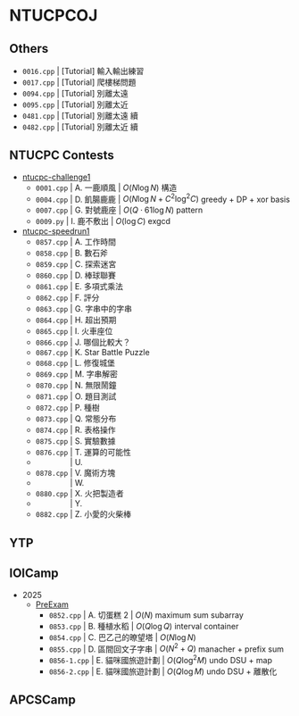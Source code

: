 # NTUCPCOJ

## Others

- `0016.cpp` | [Tutorial] 輸入輸出練習
- `0017.cpp` | [Tutorial] 爬樓梯問題
- `0094.cpp` | [Tutorial] 別離太遠
- `0095.cpp` | [Tutorial] 別離太近
- `0481.cpp` | [Tutorial] 別離太遠 續
- `0482.cpp` | [Tutorial] 別離太近 續

## NTUCPC Contests

- [ntucpc-challenge1](https://oj.ntucpc.org/contests/15)
    - `0001.cpp` | A. 一鹿順風 | $O(N \log N)$ 構造
    - `0004.cpp` | D. 飢腸鹿鹿 | $O(N \log N + C^2 \log^2 C)$ greedy + DP + xor basis
    - `0007.cpp` | G. 對號鹿座 | $O(Q \cdot 61 \log N)$ pattern
    - `0009.py` | I. 鹿不敷出 | $O(\log C)$ exgcd
- [ntucpc-speedrun1](https://oj.ntucpc.org/contests/17)
    - `0857.cpp` | A. 工作時間
    - `0858.cpp` | B. 數石斧
    - `0859.cpp` | C. 探索迷宮
    - `0860.cpp` | D. 棒球聯賽
    - `0861.cpp` | E. 多項式乘法
    - `0862.cpp` | F. 評分
    - `0863.cpp` | G. 字串中的字串
    - `0864.cpp` | H. 超出預期
    - `0865.cpp` | I. 火車座位
    - `0866.cpp` | J. 哪個比較大？
    - `0867.cpp` | K. Star Battle Puzzle
    - `0868.cpp` | L. 修復城堡
    - `0869.cpp` | M. 字串解密
    - `0870.cpp` | N. 無限鬧鐘
    - `0871.cpp` | O. 題目測試
    - `0872.cpp` | P. 種樹
    - `0873.cpp` | Q. 常態分布
    - `0874.cpp` | R. 表格操作
    - `0875.cpp` | S. 實驗數據
    - `0876.cpp` | T. 運算的可能性
    - `        ` | U.
    - `0878.cpp` | V. 魔術方塊
    - `        ` | W.
    - `0880.cpp` | X. 火把製造者
    - `        ` | Y.
    - `0882.cpp` | Z. 小愛的火柴棒

## YTP

## IOICamp

- 2025
    - [PreExam](https://oj.ntucpc.org/contests/18)
        - `0852.cpp` | A. 切蛋糕 2 | $O(N)$ maximum sum subarray
        - `0853.cpp` | B. 種植水稻 | $O(Q \log Q)$ interval container
        - `0854.cpp` | C. 巴乙己的暸望塔 | $O(N \log N)$
        - `0855.cpp` | D. 區間回文子字串 | $O(N^2 + Q)$ manacher + prefix sum
        - `0856-1.cpp` | E. 貓咪國旅遊計劃 | $O(Q \log^2 M)$ undo DSU + map
        - `0856-2.cpp` | E. 貓咪國旅遊計劃 | $O(Q \log M)$ undo DSU + 離散化

## APCSCamp
